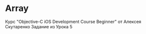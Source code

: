 # Array
Курс "Objective-C iOS Development Course Beginner" от Алексея Скутаренко
Задание из Урока 5 
